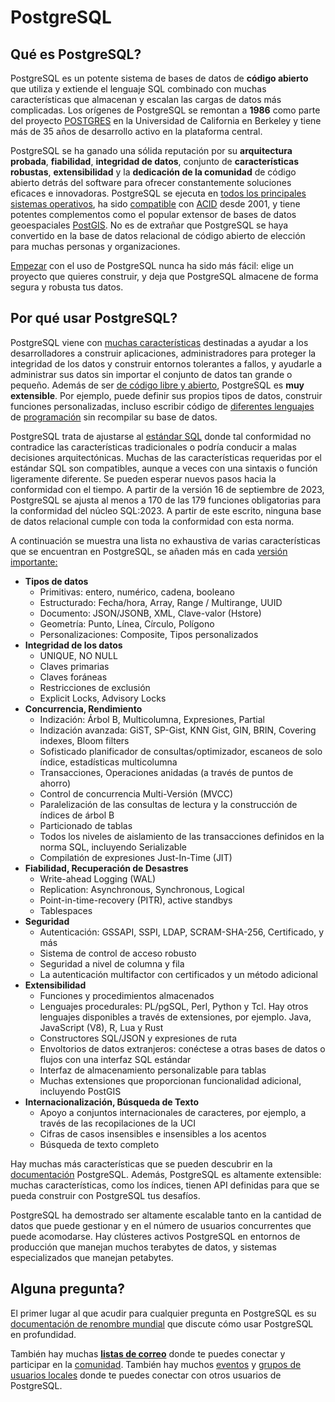 # PostgreSQL
## Qué es PostgreSQL?

PostgreSQL es un potente sistema de bases de datos de **código abierto** que utiliza y extiende el lenguaje SQL combinado con muchas características que almacenan y escalan las cargas de datos más complicadas. Los orígenes de PostgreSQL se remontan a **1986** como parte del proyecto [POSTGRES](https://www.postgresql.org/docs/current/history.html) en la Universidad de California en Berkeley y tiene más de 35 años de desarrollo activo en la plataforma central.

PostgreSQL se ha ganado una sólida reputación por su **arquitectura probada**, **fiabilidad**, **integridad de datos**, conjunto de **características robustas**, **extensibilidad** y la **dedicación de la comunidad** de código abierto detrás del software para ofrecer constantemente soluciones eficaces e innovadoras. PostgreSQL se ejecuta en [todos los principales sistemas operativos](https://www.postgresql.org/download/), ha sido [compatible](https://en.wikipedia.org/wiki/ACID) con [ACID](https://en.wikipedia.org/wiki/ACID) desde 2001, y tiene potentes complementos como el popular extensor de bases de datos geoespaciales [PostGIS](https://postgis.net/). No es de extrañar que PostgreSQL se haya convertido en la base de datos relacional de código abierto de elección para muchas personas y organizaciones.

[Empezar](https://www.postgresql.org/docs/current/tutorial.html) con el uso de PostgreSQL nunca ha sido más fácil: elige un proyecto que quieres construir, y deja que PostgreSQL almacene de forma segura y robusta tus datos.

## Por qué usar PostgreSQL?

PostgreSQL viene con [muchas características](https://www.postgresql.org/about/featurematrix/) destinadas a ayudar a los desarrolladores a construir aplicaciones, administradores para proteger la integridad de los datos y construir entornos tolerantes a fallos, y ayudarle a administrar sus datos sin importar el conjunto de datos tan grande o pequeño. Además de ser [de código libre y abierto](https://www.postgresql.org/about/license/), PostgreSQL es **muy extensible**. Por ejemplo, puede definir sus propios tipos de datos, construir funciones personalizadas, incluso escribir código de [diferentes lenguajes](https://www.postgresql.org/docs/current/xplang.html) de [programación](https://www.postgresql.org/docs/current/xplang.html) sin recompilar su base de datos.

PostgreSQL trata de ajustarse al [estándar SQL](https://www.postgresql.org/docs/current/features.html) donde tal conformidad no contradice las características tradicionales o podría conducir a malas decisiones arquitectónicas. Muchas de las características requeridas por el estándar SQL son compatibles, aunque a veces con una sintaxis o función ligeramente diferente. Se pueden esperar nuevos pasos hacia la conformidad con el tiempo. A partir de la versión 16 de septiembre de 2023, PostgreSQL se ajusta al menos a 170 de las 179 funciones obligatorias para la conformidad del núcleo SQL:2023. A partir de este escrito, ninguna base de datos relacional cumple con toda la conformidad con esta norma.

A continuación se muestra una lista no exhaustiva de varias características que se encuentran en PostgreSQL, se añaden más en cada [versión importante:](https://www.postgresql.org/developer/roadmap/)

- **Tipos de datos**
    - Primitivas: entero, numérico, cadena, booleano
    - Estructurado: Fecha/hora, Array, Range / Multirange, UUID
    - Documento: JSON/JSONB, XML, Clave-valor (Hstore)
    - Geometría: Punto, Línea, Círculo, Polígono
    - Personalizaciones: Composite, Tipos personalizados
- **Integridad de los datos**
    - UNIQUE, NO NULL
    - Claves primarias
    - Claves foráneas
    - Restricciones de exclusión
    - Explicit Locks, Advisory Locks
- **Concurrencia, Rendimiento**
    - Indización: Árbol B, Multicolumna, Expresiones, Partial
    - Indización avanzada: GiST, SP-Gist, KNN Gist, GIN, BRIN, Covering indexes, Bloom filters
    - Sofisticado planificador de consultas/optimizador, escaneos de solo índice, estadísticas multicolumna
    - Transacciones, Operaciones anidadas (a través de puntos de ahorro)
    - Control de concurrencia Multi-Versión (MVCC)
    - Paralelización de las consultas de lectura y la construcción de índices de árbol B
    - Particionado de tablas
    - Todos los niveles de aislamiento de las transacciones definidos en la norma SQL, incluyendo Serializable
    - Compilatión de expresiones Just-In-Time (JIT)
- **Fiabilidad, Recuperación de Desastres**
   - Write-ahead Logging (WAL)
   - Replication: Asynchronous, Synchronous, Logical
   - Point-in-time-recovery (PITR), active standbys
   - Tablespaces
- **Seguridad**
    - Autenticación: GSSAPI, SSPI, LDAP, SCRAM-SHA-256, Certificado, y más
    - Sistema de control de acceso robusto
    - Seguridad a nivel de columna y fila
    - La autenticación multifactor con certificados y un método adicional
- **Extensibilidad**
    - Funciones y procedimientos almacenados
    - Lenguajes procedurales: PL/pgSQL, Perl, Python y Tcl. Hay otros lenguajes disponibles a través de extensiones, por ejemplo. Java, JavaScript (V8), R, Lua y Rust
    - Constructores SQL/JSON y expresiones de ruta
    - Envoltorios de datos extranjeros: conéctese a otras bases de datos o flujos con una interfaz SQL estándar
    - Interfaz de almacenamiento personalizable para tablas
    - Muchas extensiones que proporcionan funcionalidad adicional, incluyendo PostGIS
- **Internacionalización, Búsqueda de Texto**
    - Apoyo a conjuntos internacionales de caracteres, por ejemplo, a través de las recopilaciones de la UCI
    - Cifras de casos insensibles e insensibles a los acentos
    - Búsqueda de texto completo

Hay muchas más características que se pueden descubrir en la [documentación](https://www.postgresql.org/docs/) PostgreSQL. Además, PostgreSQL es altamente extensible: muchas características, como los índices, tienen API definidas para que se pueda construir con PostgreSQL tus desafíos.

PostgreSQL ha demostrado ser altamente escalable tanto en la cantidad de datos que puede gestionar y en el número de usuarios concurrentes que puede acomodarse. Hay clústeres activos PostgreSQL en entornos de producción que manejan muchos terabytes de datos, y sistemas especializados que manejan petabytes.

## Alguna pregunta?

El primer lugar al que acudir para cualquier pregunta en PostgreSQL es su [documentación de renombre mundial](https://www.postgresql.org/docs/) que discute cómo usar PostgreSQL en profundidad.

También hay muchas **[listas de correo](https://www.postgresql.org/list/)** donde te puedes conectar y participar en la [comunidad](https://www.postgresql.org/community/). También hay muchos [eventos](https://www.postgresql.org/about/events/) y [grupos de usuarios locales](https://www.postgresql.org/community/user-groups/) donde te puedes conectar con otros usuarios de PostgreSQL.